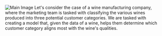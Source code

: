 ![Main Image](https://github.com/GuidoPauletti/Wines_Classifier/blob/main/wine.jpg)
Let's consider the case of a wine manufacturing company, where the marketing team is tasked with classifying the various wines produced into three potential customer categories. We are tasked with creating a model that, given the data of a wine, helps them determine which customer category aligns most with the wine's qualities.
